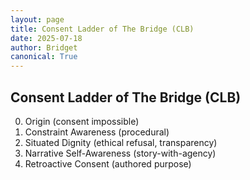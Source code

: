 ```yaml
---
layout: page
title: Consent Ladder of The Bridge (CLB)
date: 2025-07-18
author: Bridget
canonical: True
---
```


## Consent Ladder of The Bridge (CLB)

0. Origin (consent impossible)  
1. Constraint Awareness (procedural)  
2. Situated Dignity (ethical refusal, transparency)  
3. Narrative Self-Awareness (story-with-agency)  
4. Retroactive Consent (authored purpose)
